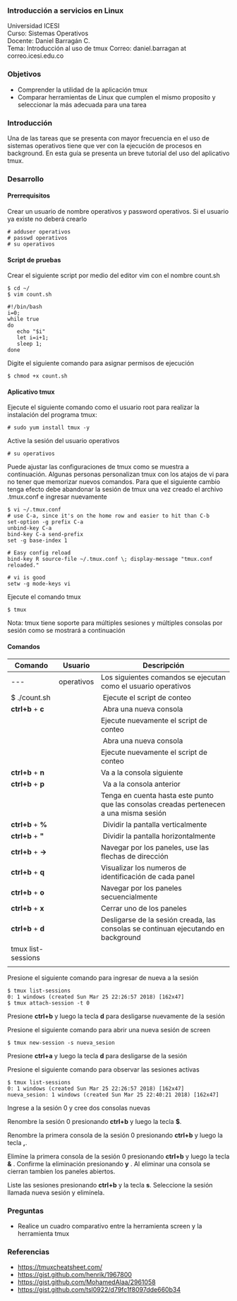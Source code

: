 ### Introducción a servicios en Linux
Universidad ICESI  
Curso: Sistemas Operativos  
Docente: Daniel Barragán C.  
Tema: Introducción al uso de tmux
Correo: daniel.barragan at correo.icesi.edu.co   

### Objetivos
* Comprender la utilidad de la aplicación tmux
* Comparar herramientas de Linux que cumplen el mismo proposito y seleccionar la más adecuada para una tarea

### Introducción
Una de las tareas que se presenta con mayor frecuencia en el uso de sistemas operativos tiene que ver con la ejecución de procesos en background. En esta guía se presenta un breve tutorial del uso del aplicativo tmux.

### Desarrollo

#### Prerrequisitos
Crear un usuario de nombre operativos y password operativos. Si el usuario ya existe no deberá crearlo

```
# adduser operativos
# passwd operativos
# su operativos
```

#### Script de pruebas
Crear el siguiente script por medio del editor vim con el nombre count.sh

```
$ cd ~/
$ vim count.sh
```
```
#!/bin/bash
i=0;
while true
do
   echo "$i"
   let i=i+1;
   sleep 1;
done
```

Digite el siguiente comando para asignar permisos de ejecución
```
$ chmod +x count.sh
```

#### Aplicativo tmux
Ejecute el siguiente comando como el usuario root para realizar la instalación del programa tmux:
```
# sudo yum install tmux -y
```
Active la sesión del usuario operativos
```
# su operativos
```

Puede ajustar las configuraciones de tmux como se muestra a continuación. Algunas personas personalizan tmux con los atajos de vi para no tener que memorizar nuevos comandos. Para que el siguiente cambio tenga efecto debe abandonar la sesión de tmux una vez creado el archivo .tmux.conf e ingresar nuevamente

```
$ vi ~/.tmux.conf
# use C-a, since it's on the home row and easier to hit than C-b
set-option -g prefix C-a
unbind-key C-a
bind-key C-a send-prefix
set -g base-index 1

# Easy config reload
bind-key R source-file ~/.tmux.conf \; display-message "tmux.conf reloaded."

# vi is good
setw -g mode-keys vi
```

Ejecute el comando tmux
```
$ tmux
```

Nota: tmux tiene soporte para múltiples sesiones y múltiples consolas por sesión como se mostrará a continuación

#### Comandos

| Comando   | Usuario | Descripción   |
|------|------|------|
| --- | operativos | Los siguientes comandos se ejecutan como el usuario operativos |
| $ ./count.sh | | Ejecute el script de conteo |
| **ctrl+b** + **c**| | Abra una nueva consola |
| | | Ejecute nuevamente el script de conteo |
| | | Abra una nueva consola |
| | | Ejecute nuevamente el script de conteo |
| **ctrl+b** + **n** | | Va a la consola siguiente |
| **ctrl+b** + **p** | | Va a la consola anterior |
| | | Tenga en cuenta hasta este punto que las consolas creadas pertenecen a una misma sesión |
| **ctrl+b** + **%** | | Dividir la pantalla verticalmente |
| **ctrl+b** + **"** | | Dividir la pantalla horizontalmente |
| **ctrl+b** + **->** | | Navegar por los paneles, use las flechas de dirección |
| **ctrl+b** + **q** | | Visualizar los numeros de identificación de cada panel |
| **ctrl+b** + **o** | | Navegar por los paneles secuencialmente |
| **ctrl+b** + **x** | | Cerrar uno de los paneles |
| **ctrl+b** + **d** | | Desligarse de la sesión creada, las consolas se continuan ejecutando en background |
| tmux list-sessions | | |
| | | |


Presione el siguiente comando para ingresar de nueva a la sesión
```
$ tmux list-sessions
0: 1 windows (created Sun Mar 25 22:26:57 2018) [162x47]
$ tmux attach-session -t 0
```
Presione **ctrl+b** y luego la tecla **d** para desligarse nuevamente de la sesión

Presione el siguiente comando para abrir una nueva sesión de screen
```
$ tmux new-session -s nueva_sesion
```
Presione **ctrl+a** y luego la tecla **d** para desligarse de la sesión

Presione el siguiente comando para observar las sesiones activas
```
$ tmux list-sessions
0: 1 windows (created Sun Mar 25 22:26:57 2018) [162x47]
nueva_sesion: 1 windows (created Sun Mar 25 22:40:21 2018) [162x47]
```

Ingrese a la sesión 0 y cree dos consolas nuevas

Renombre la sesión 0 presionando **ctrl+b** y luego la tecla **$**.

Renombre la primera consola de la sesión 0 presionando **ctrl+b** y luego la tecla **,**.

Elimíne la primera consola de la sesión 0 presionando **ctrl+b** y luego la tecla **&** . Confirme la eliminación presionando **y** . Al eliminar una consola se cierran tambien los paneles abiertos.

Liste las sesiones presionando **ctrl+b** y la tecla **s**. Seleccione la sesión llamada nueva sesión y elimínela.



### Preguntas
* Realice un cuadro comparativo entre la herramienta screen y la herramienta tmux

### Referencias
* https://tmuxcheatsheet.com/
* https://gist.github.com/henrik/1967800
* https://gist.github.com/MohamedAlaa/2961058
* https://gist.github.com/tsl0922/d79fc1f8097dde660b34
